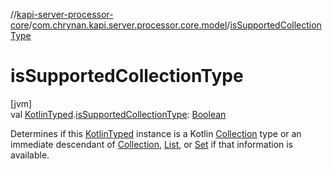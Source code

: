 //[kapi-server-processor-core](../../index.md)/[com.chrynan.kapi.server.processor.core.model](index.md)/[isSupportedCollectionType](is-supported-collection-type.md)

# isSupportedCollectionType

[jvm]\
val [KotlinTyped](-kotlin-typed/index.md).[isSupportedCollectionType](is-supported-collection-type.md): [Boolean](https://kotlinlang.org/api/latest/jvm/stdlib/kotlin/-boolean/index.html)

Determines if this [KotlinTyped](-kotlin-typed/index.md) instance is a Kotlin [Collection](https://kotlinlang.org/api/latest/jvm/stdlib/kotlin.collections/-collection/index.html) type or an immediate descendant of [Collection](https://kotlinlang.org/api/latest/jvm/stdlib/kotlin.collections/-collection/index.html), [List](https://kotlinlang.org/api/latest/jvm/stdlib/kotlin.collections/-list/index.html), or [Set](https://kotlinlang.org/api/latest/jvm/stdlib/kotlin.collections/-set/index.html) if that information is available.
